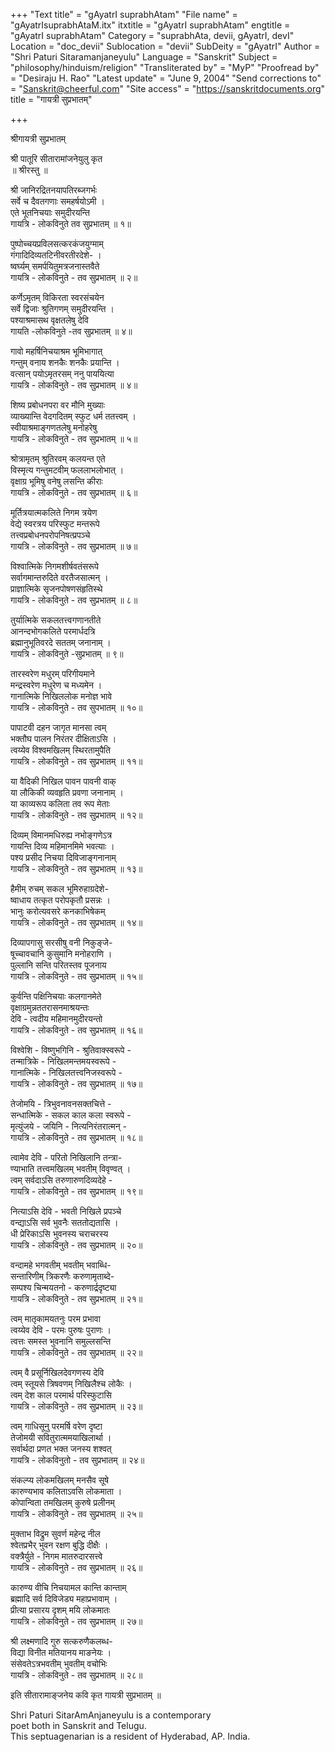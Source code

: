 +++
"Text title" = "gAyatrI suprabhAtam"
"File name" = "gAyatrIsuprabhAtaM.itx"
itxtitle = "gAyatrI suprabhAtam"
engtitle = "gAyatrI suprabhAtam"
Category = "suprabhAta, devii, gAyatrI, devI"
Location = "doc_devii"
Sublocation = "devii"
SubDeity = "gAyatrI"
Author = "Shri Paturi Sitaramanjaneyulu"
Language = "Sanskrit"
Subject = "philosophy/hinduism/religion"
"Transliterated by" = "MyP"
"Proofread by" = "Desiraju H. Rao"
"Latest update" = "June 9, 2004"
"Send corrections to" = "Sanskrit@cheerful.com"
"Site access" = "https://sanskritdocuments.org"
title = "गायत्री सुप्रभातम्"

+++
  
 श्रीगायत्री सुप्रभातम्   
  
श्री पातूरि सीतारामांजनेयुलु कृत  
        ॥ श्रीरस्तु ॥  
  
श्री जानिरद्रितनयापतिरब्जगर्भः  
सर्वे च दैवतगणाः समहर्षयोऽमी ।  
एते भूतनिचयाः समुदीरयन्ति  
गायत्रि - लोकविनुते तव सुप्रभातम् ॥ १॥  
  
पुष्पोच्चयप्रविलसत्करकंजयुग्माम्  
गंगादिदिव्यतटिनीवरतीरदेशे- ।  
ष्वर्घ्यम् समर्पयितुमत्रजनास्तवैते  
गायत्रि - लोकविनुते - तव सुप्रभातम् ॥ २॥  
  
कर्णेऽमृतम् विकिरता स्वरसंचयेन  
सर्वे द्विजाः श्रुतिगणम् समुदीरयन्ति ।  
पश्याश्रमासथ वृक्षतलेषु देवि  
गायति -लोकविनुते -तव सुप्रभातम् ॥ ४॥  
  
गावो महर्षिनिचयाश्रम भूमिभागात्  
गन्तुम् वनाय शनकैः शनकैः प्रयान्ति ।  
वत्सान् पयोऽमृतरसम् ननु पाययित्या  
गायत्रि - लोकविनुते - तव सुप्रभातम् ॥ ४॥  
  
शिष्य प्रबोधनपरा वर मौनि मुख्याः  
व्याख्यान्ति वेदगदितम् स्फुट धर्म ततत्त्वम् ।  
स्वीयाश्रमाङ्गणतलेषु मनोहरेषु  
गायत्रि - लोकविनुते - तव सुप्रभातम् ॥ ५॥  
  
श्रोत्रामृतम् श्रुतिरवम् कलयन्त एते  
विस्मृत्य गन्तुमटवीम् फललाभलोभात् ।  
वृक्षाग्र भूमिषु वनेषु लसन्ति कीराः  
गायत्रि - लोकविनुते - तव सुप्रभातम् ॥ ६॥  
  
मूर्तित्रयात्मकलिते निगम त्रयेण  
वेद्ये स्वरत्रय परिस्फुट मन्तरूपे  
तत्त्वप्रबोधनपरोपनिषत्प्रपञ्चे  
गायत्रि - लोकविनुते - तव सुप्रभातम् ॥ ७॥  
  
विश्वात्मिके निगमशीर्षवतंसरूपे  
सर्वागमान्तरुदिते वरतैजसात्मन् ।  
प्राज्ञात्मिके सृजनपोषणसंहृतिस्थे  
गायत्रि - लोकविनुते - तव सुप्रभातम् ॥ ८॥  
  
तुर्यात्मिके सकलतत्त्वगणानतीते  
आनन्दभोगकलिते परमार्धदत्रि  
ब्रह्मानुभूतिवरदे सततम्  जनानाम् ।  
गायत्रि - लोकविनुते -सुप्रभातम्  ॥ ९॥  
  
तारस्वरेण मधुरम् परिगीयमाने  
मन्द्रस्वरेण मधुरेण च मध्यमेन ।  
गानात्मिके निखिललोक मनोज्ञ भावे  
गायत्रि - लोकविनुते - तव सुपभातम् ॥ १०॥  
  
पापाटवी दहन जागृत मानसा त्वम्  
भक्तौघ पालन निरंतर दीक्षिताऽसि ।  
त्वय्येव विश्वमखिलम् स्थिरतामुपैति  
गायत्रि - लोकविनुते - तव सुप्रभातम् ॥ ११॥  
  
या वैदिकी निखिल पावन पावनी वाक्  
या लौकिकी व्यवहृति प्रवणा जनानाम् ।  
या काव्यरूप कलिता तव रूप मेताः  
गायत्रि - लोकविनुते - तव सुप्रभातम् ॥ १२॥  
  
दिव्यम्  विमानमधिरुह्य नभोङ्गणेऽत्र  
गायन्ति दिव्य महिमानमिमे भवत्याः ।  
पश्य प्रसीद निचया दिविजाङ्गनानाम्  
गायत्रि - लोकविनुते - तव सुप्रभातम् ॥ १३॥  
  
हैमीम् रुचम्  सकल भूमिरुहाग्रदेशे-  
ष्वाधाय तत्कृत परोपकृतौ प्रसन्नः ।  
भानुः करोत्यवसरे कनकाभिषेकम्  
गायत्रि - लोकविनुते - तव सुप्रभातम् ॥ १४॥  
  
दिव्यापगासु सरसीषु वनी निकुङ्जे-  
षूच्चावचानि कुसुमानि मनोहराणि ।  
पुल्लानि सन्ति परितस्तव पूजनाय  
गायत्रि -  लोकविनुते -  तव सुप्रभातम् ॥ १५॥  
  
कुर्वन्ति पक्षिनिचयाः कलगानमेते  
वृक्षाग्रमुन्नततरासनमाश्रयन्तः  
देवि - त्वदीय महिमानमुदीरयन्तो  
गायत्रि - लोकविनुते - तव सुप्रभातम् ॥ १६॥  
  
विश्वेशि - विष्णुभगिनि - श्रुतिवाक्स्वरूपे -  
तन्मात्रिके - निखिलमन्तमयस्वरूपे -  
गानात्मिके - निखिलतत्त्वनिजस्वरूपे -  
गायत्रि - लोकविनुते - तव सुप्रभातम् ॥ १७॥  
  
तेजोमयि - त्रिभुवनावनसक्तचित्ते -  
सन्धात्मिके - सकल काल कला स्वरूपे -  
मृत्युंजये - जयिनि - नित्यनिरंतरात्मन् -  
गायत्रि -  लोकविनुते -  तव सुप्रभातम् ॥ १८॥  
  
त्वामेव देवि - परितो निखिलानि तन्त्रा-  
ण्याभाति तत्त्वमखिलम् भवतीम् विवृण्वत् ।  
त्वम्  सर्वदाऽसि तरुणारुणदिव्यदेहे -  
गायत्रि -  लोकविनुते -  तव सुप्रभातम् ॥ १९॥  
  
नित्याऽसि देवि - भवती निखिले प्रपञ्चे  
वन्द्याऽसि सर्व भुवनैः सततोद्यतासि ।  
धी प्रेरिकाऽसि भुवनस्य चराचरस्य  
गायत्रि -  लोकविनुते -  तव सुप्रभातम् ॥ २०॥  
  
वन्दामहे भगवतीम् भवतीम्  भवाब्धि-  
सन्तारिणीम् त्रिकरणैः करुणामृताब्दे-  
सम्पश्य चिन्मयतनो - करुणार्द्रदृष्ट्या  
गायत्रि -  लोकविनुते -  तव सुप्रभातम् ॥ २१॥  
  
त्वम् मातृकामयतनुः परम प्रभावा  
त्वय्येव देवि - परमः पुरुषः पुराणः ।  
त्वत्तः समस्त भुवनानि समुल्लसन्ति  
गायत्रि -  लोकविनुते -  तव सुप्रभातम् ॥ २२॥  
  
त्वम् वै प्रसूर्निखिलदेवगणस्य देवि  
त्वम् स्तूयसे त्रिषवणम् निखिलैश्च लोकैः ।  
त्वम् देश काल परमार्थ परिस्फुटासि  
गायत्रि - लोकविनुते - तव सुप्रभातम् ॥ २३॥  
  
त्वम् गाधिसूनु परमर्षि वरेण दृष्टा  
तेजोमयी सवितुरात्ममयाखिलार्था ।  
सर्वार्थदा प्रणत भक्त जनस्य शश्वत्  
गायत्रि - लोकविनुतो - तव सुप्रभातम् ॥ २४॥  
  
संकल्प्य लोकमखिलम् मनसैव सूषे  
कारुण्यभाव कलिताऽवसि लोकमाता ।  
कोपान्विता तमखिलम् कुरुषे प्रलीनम्  
गायत्रि - लोकविनुते - तव सुप्रभातम् ॥ २५॥  
  
मुक्ताभ विद्रुम सुवर्ण महेन्द्र नील  
श्वेतप्रभैर् भुवन रक्षण बुद्धि दीक्षैः ।  
वक्त्रैर्युते - निगम मातरुदारसत्त्वे  
गायत्रि - लोकविनुते - तव सुप्रभातम् ॥ २६॥  
  
कारुण्य वीचि निचयामल कान्ति कान्ताम्  
ब्रह्मादि सर्व दिविजेड्य महाप्रभावाम् ।  
प्रीत्या प्रसारय दृशम् मयि लोकमातः  
गायत्रि - लोकविनुते - तव सुप्रभातम् ॥ २७॥  
  
श्री लक्ष्मणादि गुरु सत्करुणैकलब्ध-  
विद्या विनीत मतियानय माङनेयः ।  
संसेवतेऽत्रभवतीम् भुवतीम् वचोभिः  
गायत्रि - लोकविनुते - तव सुप्रभातम् ॥ २८॥  
  
इति सीतारामाङ्जनेय कवि कृत गायत्री सुप्रभातम्  ॥  
  
  
  
  
  
Shri Paturi SitarAmAnjaneyulu is a contemporary  
poet both in Sanskrit and Telugu.  
This septuagenarian is a resident of Hyderabad, AP. India.  
  
